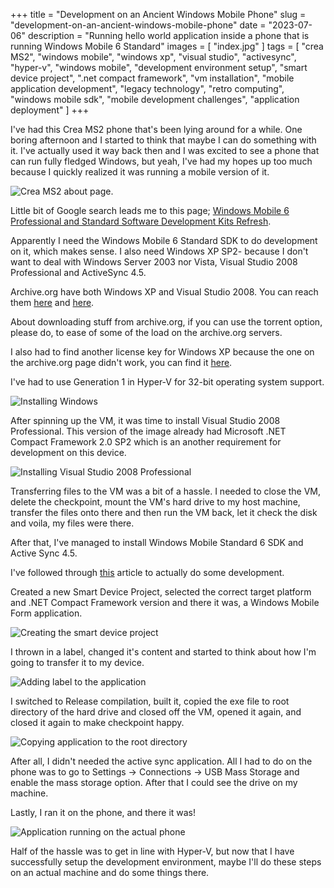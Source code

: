 +++
title = "Development on an Ancient Windows Mobile Phone"
slug = "development-on-an-ancient-windows-mobile-phone"
date = "2023-07-06"
description = "Running hello world application inside a phone that is running Windows Mobile 6 Standard"
images = [ "index.jpg" ]
tags = [
    "crea MS2",
    "windows mobile",
    "windows xp",
    "visual studio",
    "activesync",
    "hyper-v",
    "windows mobile",
    "development environment setup",
    "smart device project",
    ".net compact framework",
    "vm installation",
    "mobile application development",
    "legacy technology",
    "retro computing",
    "windows mobile sdk",
    "mobile development challenges",
    "application deployment"
]
+++

I've had this Crea MS2 phone that's been lying around for a while. One boring afternoon and I started to think that maybe I can do something with it. I've actually used it way back then and I was excited to see a phone that can run fully fledged Windows, but yeah, I've had my hopes up too much because I quickly realized it was running a mobile version of it.

![Crea MS2 about page.](/images/development-on-an-ancient-windows-mobile-phone/crea-ms2-about-page.jpg)

Little bit of Google search leads me to this page; [Windows Mobile 6 Professional and Standard Software Development Kits Refresh](https://www.microsoft.com/en-us/download/details.aspx?id=6135).

Apparently I need the Windows Mobile 6 Standard SDK to do development on it, which makes sense. I also need Windows XP SP2- because I don't want to deal with Windows Server 2003 nor Vista, Visual Studio 2008 Professional and ActiveSync 4.5.

Archive.org have both Windows XP and Visual Studio 2008. You can reach them [here](https://archive.org/details/Windows-XP-Professional-ISO-Version-2002-SP2-OEM-Disc-Image) and [here](https://archive.org/details/dev-microsoft-visual-studio-2005-2015-Pro).

About downloading stuff from archive.org, if you can use the torrent option, please do, to ease of some of the load on the archive.org servers.

I also had to find another license key for Windows XP because the one on the archive.org page didn't work, you can find it [here](https://gist.github.com/fuwn/e0f320abe52e9433f6c6a7b9256749e3#professional-oem).

I've had to use Generation 1 in Hyper-V for 32-bit operating system support.

![Installing Windows](/images/development-on-an-ancient-windows-mobile-phone/installing-windows.png)

After spinning up the VM, it was time to install Visual Studio 2008 Professional. This version of the image already had Microsoft .NET Compact Framework 2.0 SP2 which is an another requirement for development on this device.

![Installing Visual Studio 2008 Professional](/images/development-on-an-ancient-windows-mobile-phone/installing-visual-studio-2008-professional.png)

Transferring files to the VM was a bit of a hassle. I needed to close the VM, delete the checkpoint, mount the VM's hard drive to my host machine, transfer the files onto there and then run the VM back, let it check the disk and voila, my files were there.

After that, I've managed to install Windows Mobile Standard 6 SDK and Active Sync 4.5.

I've followed through [this](https://www.codemag.com/article/0807071/Getting-Started-with-Windows-Mobile-Development) article to actually do some development.

Created a new Smart Device Project, selected the correct target platform and .NET Compact Framework version and there it was, a Windows Mobile Form application.

![Creating the smart device project](/images/development-on-an-ancient-windows-mobile-phone/creating-smart-device-project.png)

I thrown in a label, changed it's content and started to think about how I'm going to transfer it to my device.

![Adding label to the application](/images/development-on-an-ancient-windows-mobile-phone/adding-label-to-the-application.png)

I switched to Release compilation, built it, copied the exe file to root directory of the hard drive and closed off the VM, opened it again, and closed it again to make checkpoint happy.

![Copying application to the root directory](/images/development-on-an-ancient-windows-mobile-phone/copying-the-application-to-the-root-directory.png)

After all, I didn't needed the active sync application. All I had to do on the phone was to go to Settings -> Connections -> USB Mass Storage and enable the mass storage option. After that I could see the drive on my machine.

Lastly, I ran it on the phone, and there it was!

![Application running on the actual phone](/images/development-on-an-ancient-windows-mobile-phone/application-running-on-the-actual-phone.jpg)

Half of the hassle was to get in line with Hyper-V, but now that I have successfully setup the development environment, maybe I'll do these steps on an actual machine and do some things there.
